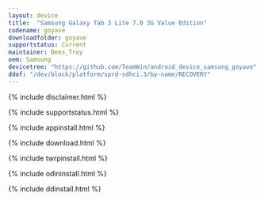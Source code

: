```yaml
---
layout: device
title:  "Samsung Galaxy Tab 3 Lite 7.0 3G Value Edition"
codename: goyave
downloadfolder: goyave
supportstatus: Current
maintainer: Dees_Troy
oem: Samsung
devicetree: "https://github.com/TeamWin/android_device_samsung_goyave"
ddof: "/dev/block/platform/sprd-sdhci.3/by-name/RECOVERY"
---
```


{% include disclaimer.html %}

{% include supportstatus.html %}

{% include appinstall.html %}

{% include download.html %}

{% include twrpinstall.html %}

{% include odininstall.html %}

{% include ddinstall.html %}
